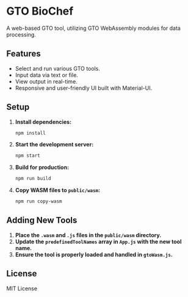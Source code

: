 # GTO BioChef

A web-based GTO tool, utilizing GTO WebAssembly modules for data processing.

## Features

- Select and run various GTO tools.
- Input data via text or file.
- View output in real-time.
- Responsive and user-friendly UI built with Material-UI.

## Setup

1. **Install dependencies:**

   ```bash
   npm install
   ```

2. **Start the development server:**

   ```bash
   npm start
   ```

3. **Build for production:**

   ```bash
   npm run build
   ```

4. **Copy WASM files to `public/wasm`:**

   ```bash
   npm run copy-wasm
   ```

## Adding New Tools

1. **Place the `.wasm` and `.js` files in the `public/wasm` directory.**
2. **Update the `predefinedToolNames` array in `App.js` with the new tool name.**
3. **Ensure the tool is properly loaded and handled in `gtoWasm.js`.**

## License

MIT License